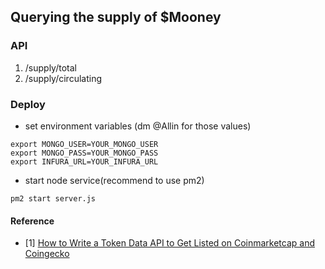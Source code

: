 ## Querying the supply of $Mooney 



### API
1. /supply/total
2. /supply/circulating

### Deploy

 - set environment variables  (dm @Allin for those values)
 ```
 export MONGO_USER=YOUR_MONGO_USER
 export MONGO_PASS=YOUR_MONGO_PASS
 export INFURA_URL=YOUR_INFURA_URL
 ```
 - start node service(recommend to use pm2)
 ```
 pm2 start server.js
 ```



#### Reference

<div id="refer-anchor-1"></div>

- [1] [How to Write a Token Data API to Get Listed on Coinmarketcap and Coingecko](https://dev.to/noahniuwa/how-to-write-a-token-data-api-to-get-listed-on-coinmarketcap-and-coingecko-23kk)


